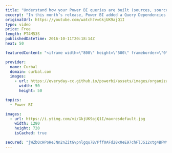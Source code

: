 ```yaml
---
title: "Understand how your Power BI queries are built (sources, source types, etc)"
excerpt: "In this month’s release, Power BI added a Query Dependencies view in the Query Editor (under the View tab in the ribbon) that allows you to see all queries and your dependencies on other queries or data sources at a glance, as well as an indicator of their Load status.  In this video, we show you what"
originalUrl: https://youtube.com/watch?v=GkjUK9ajQ1I
type: video
price: Free
length: PT4M53S
publishedDateTime: 2016-10-11T20:18:14Z
heat: 50

featuredContent: "<iframe width=\"800\" height=\"500\" frameborder=\"0\" src=\"https://www.youtube.com/embed/GkjUK9ajQ1I\" allow=\"accelerometer; autoplay; encrypted-media; gyroscope; picture-in-picture\" allowfullscreen></iframe>"

provider:
  name: Curbal
  domain: curbal.com
  images:
    - url: https://everyday-cc.github.io/powerbi/assets/images/organizations/curbal.com-50x50.jpg
      width: 50
      height: 50

topics:
  - Power BI

images:
  - url: https://i.ytimg.com/vi/GkjUK9ajQ1I/maxresdefault.jpg
    width: 1280
    height: 720
    isCached: true

secured: "jWZbQcHPoHeJNn2nZitGvpnlgqu7B/Pff0AFd28x0eE97chFlJS12xtg4BFWt6pZ5N3/4gCLv7H6JTC0jViYdiP+YIng0uTRhjhwS0QtP2E8BBnTCJeY4qh3oOSSyWxQubR0iHvpqIum7x/F10zSJBq+4gVZDw3K6vSv7s1E7IFdJNLikAMWdBxI3H59QNvF1aDLB6Jau9c/AV1tpRC9aRtaJJHuZOJEZ+Iwea1f9GJ3edQ7yUEdp11IjrgUaUCTJaDxB5YiWMFTAL5yXS1E8etZYvvfzutuIFEZoP9aoIIT0M0nyIyX14F5YdrklYekhO1M319XsicqFvaN/ejxSRV9EjepxNt0cFaTV2CNgTmhJdeh5jzWEe+kyh8ijY+rT4QLATR/LIUt+TRxEoGYR69zohh8P+FVq/F66qBVpk4=;0TNsweh/Wu1Mrtb/nx3INA=="
---
```


